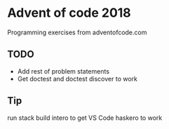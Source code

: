 # Advent of code 2018

Programming exercises from adventofcode.com

## TODO

* Add rest of problem statements
* Get doctest and doctest discover to work

## Tip

run stack build intero to get VS Code haskero to work